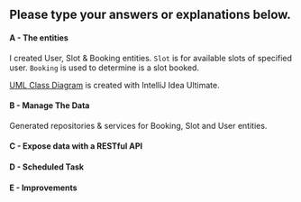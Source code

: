 ## Please type your answers or explanations below.

#### A - The entities

I created User, Slot & Booking entities. `Slot` is for available slots of specified user. `Booking` is used to determine
is a slot booked.

[UML Class Diagram](uml-diagram.png) is created with IntelliJ Idea Ultimate.

#### B - Manage The Data

Generated repositories & services for Booking, Slot and User entities.

#### C - Expose data with a RESTful API

#### D - Scheduled Task

#### E - Improvements
